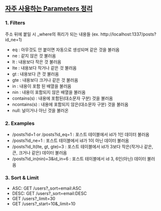 ## [자주 사용하는 Parameters 정리](https://strapi.io/documentation/v3.x/content-api/parameters.html#available-operators)

### 1. Filters

주소 뒤에 붙일 시 _where의 쿼리가 되는 내용들 (ex. http://localhost:1337/posts?id_ne=1)

- eq : 아무것도 안 붙이면 자동으로 생성되며 같은 것을 불러옴
- ne : 같지 않은 것 불러옴
- lt : 내용보다 작은 것 불러옴
- lte : 내용보다 작거나 같은 것 불러옴
- gt : 내용보다 큰 것 불러옴
- gte : 내용보다 크거나 같은 것 불러옴
- in : 내용이 포함 된 배열을 불러옴
- nin : 내용이 포함되지 않은 배열을 불러옴
- contains(s) : 내용에 포함된(대소문자 구분) 것을 불러옴
- ncontains(s) : 내용에 포함되지 않은(대소문자 구분) 것을 불러옴
- null: 널이거나 아닌 것을 불러온

### 2. Examples

- /posts?id=1 or /posts?id_eq=1 : 포스트 테이블에서 id가 1인 데이터 불러옴
- /posts?id_ne=1 : 포스트 테이블에서 id가 1이 아닌 데이터 불러옴
- /posts?id_lt(lte, gt, gte)=3 : 포스트 테이블에서 id가 3보다 작은(작거나 같은, 큰, 크거나 같은) 데이터 불러옴
- /posts?id_in(nin)=3&id_in=6 : 포스트 테이블에서 id 3, 6인(아닌) 데이터 불러옴

### 3. Sort & Limit

- ASC: GET /users?_sort=email:ASC
- DESC: GET /users?_sort=email:DESC
- GET /users?_limit=30
- GET /users?_start=10&_limit=10
